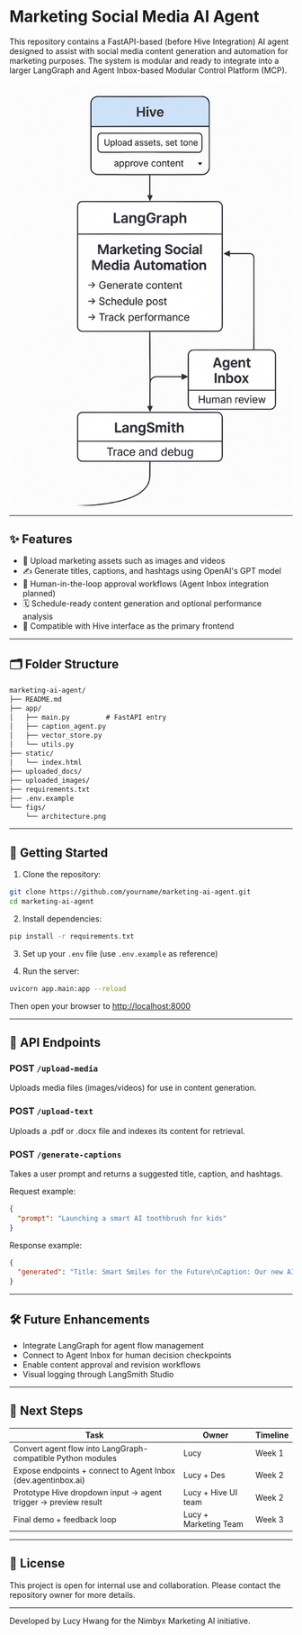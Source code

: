 # Marketing Social Media AI Agent

This repository contains a FastAPI-based (before Hive Integration) AI agent designed to assist with social media content generation and automation for marketing purposes. The system is modular and ready to integrate into a larger LangGraph and Agent Inbox-based Modular Control Platform (MCP).

<img src="figs/architecture.png" alt="Architecture" width="500"/>

---

## ✨ Features

- 📁 Upload marketing assets such as images and videos
- ✍️ Generate titles, captions, and hashtags using OpenAI's GPT model
- 🧠 Human-in-the-loop approval workflows (Agent Inbox integration planned)
- 🗓️ Schedule-ready content generation and optional performance analysis
- 🧩 Compatible with Hive interface as the primary frontend

---

## 🗂️ Folder Structure

```
marketing-ai-agent/
├── README.md
├── app/
│   ├── main.py         # FastAPI entry
│   ├── caption_agent.py
│   ├── vector_store.py
│   └── utils.py
├── static/
│   └── index.html
├── uploaded_docs/
├── uploaded_images/
├── requirements.txt
├── .env.example
└── figs/
    └── architecture.png
```

---

## 🚀 Getting Started

1. Clone the repository:

```bash
git clone https://github.com/yourname/marketing-ai-agent.git
cd marketing-ai-agent
```

2. Install dependencies:

```bash
pip install -r requirements.txt
```

3. Set up your `.env` file (use `.env.example` as reference)

4. Run the server:

```bash
uvicorn app.main:app --reload
```

Then open your browser to [http://localhost:8000](http://localhost:8000)

---

## 📡 API Endpoints

### POST `/upload-media`

Uploads media files (images/videos) for use in content generation.

### POST `/upload-text`

Uploads a .pdf or .docx file and indexes its content for retrieval.

### POST `/generate-captions`

Takes a user prompt and returns a suggested title, caption, and hashtags.

Request example:

```json
{
  "prompt": "Launching a smart AI toothbrush for kids"
}
```

Response example:

```json
{
  "generated": "Title: Smart Smiles for the Future\nCaption: Our new AI toothbrush makes dental care easy and fun.\nHashtags: #SmartSmile #KidsHealth #AIToothbrush"
}
```

---

## 🛠️ Future Enhancements

- Integrate LangGraph for agent flow management
- Connect to Agent Inbox for human decision checkpoints
- Enable content approval and revision workflows
- Visual logging through LangSmith Studio

---

## 📌 Next Steps

| Task | Owner | Timeline |
|------|-------|----------|
| Convert agent flow into LangGraph-compatible Python modules | Lucy | Week 1 |
| Expose endpoints + connect to Agent Inbox (dev.agentinbox.ai) | Lucy + Des | Week 2 |
| Prototype Hive dropdown input → agent trigger → preview result | Lucy + Hive UI team | Week 2 |
| Final demo + feedback loop | Lucy + Marketing Team | Week 3 |

---

## 📄 License

This project is open for internal use and collaboration. Please contact the repository owner for more details.

---

Developed by Lucy Hwang for the Nimbyx Marketing AI initiative.
